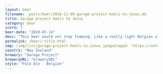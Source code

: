 ```yaml
---
layout: beer
filename: _posts/beer/2016-11-09-garage-project-heels-to-jesus.md
title: Garage project heels to Jesus
category: beer
score: 7
beer-date: "2019-07-14"
desc: "This beer would not stop foaming. Like a really light Belgian ale. Very enjoyable"
permalink: /beer/:title.html
img: /img/list/garage-project-heels-to-jesus.jpeguntappd: "https://untappd.com/b/garage-project-heels-to-jesus/2075264"
country: "New Zealand"
brewery: "Garage Project"
breweryURL: "breweryURL"
style: "Pale Ale - Belgian"
---
```

